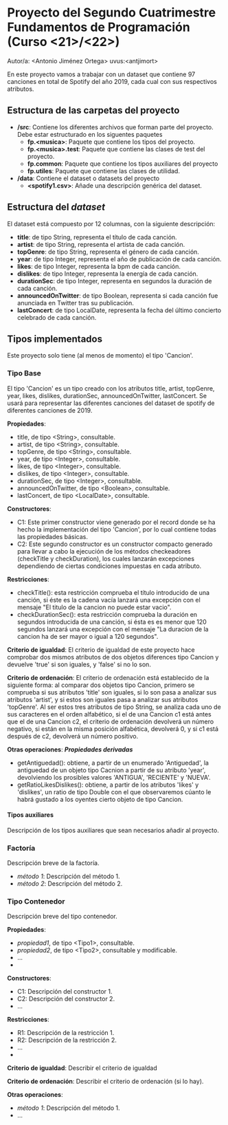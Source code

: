 # Proyecto del Segundo Cuatrimestre Fundamentos de Programación (Curso  \<21\>/\<22\>)
Autor/a: \<Antonio Jiménez Ortega\>   uvus:\<antjimort\>

En este proyecto vamos a trabajar con un dataset que contiene 97 canciones en total de Spotify del año 2019, cada cual con sus respectivos atributos.


## Estructura de las carpetas del proyecto

* **/src**: Contiene los diferentes archivos que forman parte del proyecto. Debe estar estructurado en los siguentes paquetes
  * **fp.\<musica\>**: Paquete que contiene los tipos del proyecto.
  * **fp.\<musica\>.test**: Paquete que contiene las clases de test del proyecto.
  * **fp.common**: Paquete que contiene los tipos auxiliares del proyecto
  * **fp.utiles**:  Paquete que contiene las clases de utilidad. 
* **/data**: Contiene el dataset o datasets del proyecto
    * **\<spotify1.csv\>**: Añade una descripción genérica del dataset.

    
## Estructura del *dataset*
El dataset está compuesto por 12 columnas, con la siguiente descripción:

* **title**: de tipo String, representa el título de cada canción.
* **artist**: de tipo String, representa el artista de cada canción.
* **topGenre**: de tipo String, representa el género de cada canción.
* **year**: de tipo Integer, representa el año de publicación de cada canción.
* **likes**: de tipo Integer, representa la bpm de cada canción.
* **dislikes**: de tipo Integer, representa la energía de cada canción.
* **durationSec**: de tipo Integer, representa en segundos la duración de cada canción.
* **announcedOnTwitter**: de tipo Boolean, representa si cada canción fue anunciada en Twitter tras su publicación.
* **lastConcert**: de tipo LocalDate, representa la fecha del último concierto celebrado de cada canción.


## Tipos implementados

Este proyecto solo tiene (al menos de momento) el tipo 'Cancion'.

### Tipo Base
El tipo 'Cancion' es un tipo creado con los atributos title, artist, topGenre, year, likes, dislikes, durationSec, announcedOnTwitter, lastConcert. Se usará para representar las diferentes canciones del dataset de spotify de diferentes canciones de 2019.

**Propiedades**:

- title, de tipo \<String\>, consultable. 
- artist, de tipo \<String\>, consultable. 
- topGenre, de tipo \<String\>, consultable.
- year, de tipo \<Integer\>, consultable.
- likes, de tipo \<Integer\>, consultable.
- dislikes, de tipo \<Integer\>, consultable.
- durationSec, de tipo \<Integer\>, consultable.
- announcedOnTwitter, de tipo \<Boolean\>, consultable.
- lastConcert, de tipo \<LocalDate\>, consultable.

**Constructores**: 

- C1: Este primer constructor viene generado por el record donde se ha hecho la implementación del tipo 'Cancion', por lo cual contiene todas las propiedades básicas.
- C2: Este segundo constructor es un constructor compacto generado para llevar a cabo la ejecución de los métodos checkeadores (checkTitle y checkDuration), los cuales lanzarán excepciones dependiendo de ciertas condiciones impuestas en cada atributo.

**Restricciones**:
 
- checkTitle(): esta restricción comprueba el título introducido de una canción, si éste es la cadena vacía lanzará una excepción con el mensaje "El titulo de la cancion no puede estar vacio".
- checkDurationSec(): esta restricción comprueba la duración en segundos introducida de una canción, si ésta es es menor que 120 segundos lanzará una excepción con el mensaje "La duracion de la cancion ha de ser mayor o igual a 120 segundos".


**Criterio de igualdad**: El criterio de igualdad de este proyecto hace comprobar dos mismos atributos de dos objetos diferences tipo Cancion y devuelve 'true' si son iguales, y 'false' si no lo son.

**Criterio de ordenación**: El criterio de ordenación está establecido de la siguiente forma: al comparar dos objetos tipo Cancion, primero se comprueba si sus atributos 'title' son iguales, si lo son pasa a analizar sus atributos 'artist', y si estos son iguales pasa a analizar sus atributos 'topGenre'. Al ser estos tres atributos de tipo String, se analiza cada uno de sus caracteres en el orden alfabético, si el de una Cancion c1 está antes que el de una Cancion c2, el criterio de ordenación devolverá un número negativo, si están en la misma posición alfabética, devolverá 0, y si c1 está después de c2, devolverá un número positivo.

**Otras operaciones**:
 ***Propiedades derivadas***
-	getAntiguedad(): obtiene, a partir de un enumerado 'Antiguedad', la antiguedad de un objeto tipo Cacnion a partir de su atributo 'year', devolviendo los prosibles valores 'ANTIGUA', 'RECIENTE' y 'NUEVA'.
- getRatioLikesDislikes(): obtiene, a partir de los atributos 'likes' y 'dislikes', un ratio de tipo Double con el que observaremos cúanto le habrá gustado a los oyentes cierto objeto de tipo Cancion.

#### Tipos auxiliares
Descripción de los tipos auxiliares que sean necesarios añadir al proyecto.

### Factoría
Descripción breve de la factoría.

- _método 1_: Descripción del método 1.
-	_método 2_: Descripción del método 2.

### Tipo Contenedor

Descripción breve del tipo contenedor.

**Propiedades**:

- _propiedad1_, de tipo \<Tipo1\>, consultable. 
- _propiedad2_, de tipo \<Tipo2\>, consultable y modificable. 
- ...
- 
**Constructores**: 

- C1: Descripción del constructor 1.
- C2: Descripción del constructor 2.
- ...

**Restricciones**:
 
- R1: Descripción de la restricción 1.
- R2: Descripción de la restricción 2.
- ...
- 
**Criterio de igualdad**: Describir el criterio de igualdad

**Criterio de ordenación**: Describir el criterio de ordenación (si lo hay).

**Otras operaciones**:
 
-	_método 1_: Descripción del método 1.
- ...
